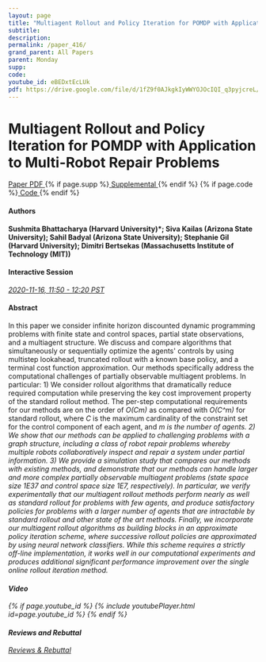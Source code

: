 ```yaml
---
layout: page
title: "Multiagent Rollout and Policy Iteration for POMDP with Application to Multi-Robot Repair Problems"
subtitle: 
description:
permalink: /paper_416/
grand_parent: All Papers
parent: Monday
supp: 
code: 
youtube_id: eBEDxtEcLUk
pdf: https://drive.google.com/file/d/1fZ9f0AJkgkIyWWYOJOcIQI_q3pyjcreL/view
---
```


# Multiagent Rollout and Policy Iteration for POMDP with Application to Multi-Robot Repair Problems

<a href="https://drive.google.com/file/d/1fZ9f0AJkgkIyWWYOJOcIQI_q3pyjcreL/view" target="_blank" rel="noopener noreferrer" class="btn btn-blue"><i class="fa fa-file-text-o" aria-hidden="true"></i> Paper PDF </a> {% if page.supp %}<a href="" target="_blank" rel="noopener noreferrer" class="btn btn-green"><i class="fa fa-file-text-o" aria-hidden="true"></i> Supplemental </a>{% endif %} {% if page.code %}<a href="" target="_blank" rel="noopener noreferrer" class="btn"><i class="fa fa-github" aria-hidden="true"></i> Code </a>{% endif %} 

#### Authors
**Sushmita Bhattacharya (Harvard University)*; Siva Kailas (Arizona State University); Sahil Badyal (Arizona State University); Stephanie Gil (Harvard University); Dimitri Bertsekas (Massachusetts Institute of Technology (MIT))**

#### Interactive Session
<a href="https://pheedloop.com/corl2020/virtual/?page=sessions&section=SESG08UFZ2P1446MN" target="_blank" rel="noopener noreferrer"><em>2020-11-16, 11:50 - 12:20 PST </em></a>

#### Abstract
In this paper we consider infinite horizon discounted dynamic programming problems with finite state and control spaces, partial state observations, and a multiagent structure. We discuss and compare algorithms that simultaneously or sequentially optimize the agents' controls by using multistep lookahead, truncated rollout with a known base policy, and a terminal cost function approximation. Our methods specifically address the computational challenges of partially observable multiagent problems. In particular: 1) We consider rollout algorithms that dramatically reduce required computation while preserving the key cost improvement property of the standard rollout method. The per-step computational requirements for our methods are on the order of <em>O(Cm)</em> as compared with <em>O(C^m)</em> for standard rollout, where <em>C</em> is the maximum cardinality of the constraint set for the control component of each agent, and <em>m<em> is the number of agents. 2) We show that our methods can be applied to challenging problems with a graph structure, including a class of robot repair problems whereby multiple robots collaboratively inspect and repair a system under partial information. 3) We provide a simulation study that compares our methods with existing methods, and demonstrate that our methods can handle larger and more complex partially observable multiagent problems (state space size 1E37 and control space size 1E7, respectively). In particular, we verify experimentally that our multiagent rollout methods perform nearly as well as standard rollout for problems with few agents, and produce satisfactory policies for problems with a larger number of agents that are intractable by standard rollout and other state of the art methods. Finally, we incorporate our multiagent rollout algorithms as building blocks in an approximate policy iteration scheme, where successive rollout policies are approximated by using neural network classifiers. While this scheme requires a strictly off-line implementation, it works well in our computational experiments and produces additional significant performance improvement over the single online rollout iteration method.

#### Video
{% if page.youtube_id %}
{% include youtubePlayer.html id=page.youtube_id %}
{% endif %}

#### Reviews and Rebuttal
<a href="https://drive.google.com/file/d/1yDvnF91CPGz7IHqzEdimUHYqZ963JReP/view" target="_blank" rel="noopener noreferrer" class="btn btn-purple"><i class="fa fa-pencil-square-o" aria-hidden="true"></i> Reviews & Rebuttal </a>

